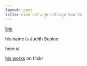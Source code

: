 ```yaml
---
layout: post
title: nice collage collage how-to
---
```


[link](http://www.youtube.com/watch?v=gaBJB3VDWvg)

his name is Judith Supine

here is 

[his works](http://flickr.com/photos/tags/judithsupine/clusters/) on flickr
